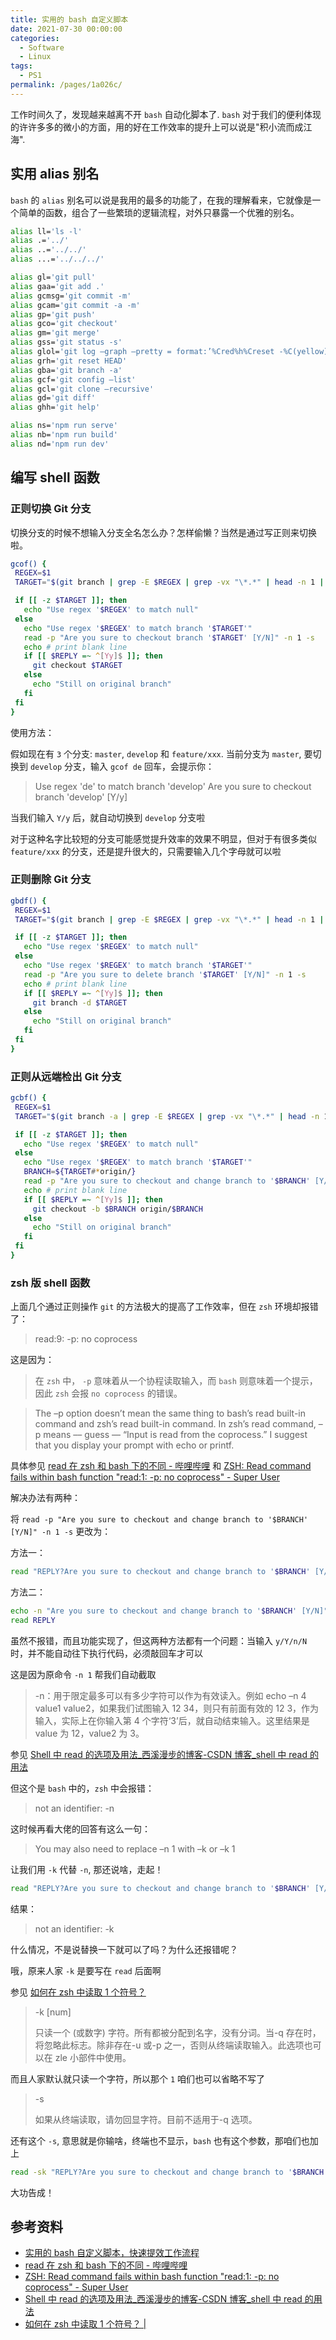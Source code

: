 ```yaml
---
title: 实用的 bash 自定义脚本
date: 2021-07-30 00:00:00
categories:
  - Software
  - Linux
tags:
  - PS1
permalink: /pages/1a026c/
---
```


工作时间久了，发现越来越离不开 `bash` 自动化脚本了. `bash` 对于我们的便利体现的许许多多的微小的方面，用的好在工作效率的提升上可以说是"积小流而成江海".

<!-- more -->

## 实用 alias 别名

`bash` 的 `alias` 别名可以说是我用的最多的功能了，在我的理解看来，它就像是一个简单的函数，组合了一些繁琐的逻辑流程，对外只暴露一个优雅的别名。

```bash
alias ll='ls -l'
alias .='../'
alias ..='../../'
alias ...='../../../'

alias gl='git pull'
alias gaa='git add .'
alias gcmsg='git commit -m'
alias gcam='git commit -a -m'
alias gp='git push'
alias gco='git checkout'
alias gm='git merge'
alias gss='git status -s'
alias glol='git log –graph –pretty = format:’%Cred%h%Creset -%C(yellow)%d%Creset %s %Cgreen(%cr) %C(bold blue)<%an>%Creset’ –abbrev-commit'
alias grh='git reset HEAD'
alias gba='git branch -a'
alias gcf='git config –list'
alias gcl='git clone –recursive'
alias gd='git diff'
alias ghh='git help'

alias ns='npm run serve'
alias nb='npm run build'
alias nd='npm run dev'
```

## 编写 shell 函数

### 正则切换 Git 分支

切换分支的时候不想输入分支全名怎么办？怎样偷懒？当然是通过写正则来切换啦。

```bash
gcof() {
 REGEX=$1
 TARGET="$(git branch | grep -E $REGEX | grep -vx "\*.*" | head -n 1 | tr -d '[:space:]')"

 if [[ -z $TARGET ]]; then
   echo "Use regex '$REGEX' to match null"
 else
   echo "Use regex '$REGEX' to match branch '$TARGET'"
   read -p "Are you sure to checkout branch '$TARGET' [Y/N]" -n 1 -s
   echo # print blank line
   if [[ $REPLY =~ ^[Yy]$ ]]; then
     git checkout $TARGET
   else
     echo "Still on original branch"
   fi
 fi
}
```

使用方法：

假如现在有 `3` 个分支: `master`, `develop` 和 `feature/xxx`. 当前分支为 `master`, 要切换到 `develop` 分支，输入 `gcof de` 回车，会提示你：

> Use regex 'de' to match branch 'develop'
> Are you sure to checkout branch 'develop' [Y/y]

当我们输入 `Y/y` 后，就自动切换到 `develop` 分支啦

对于这种名字比较短的分支可能感觉提升效率的效果不明显，但对于有很多类似 `feature/xxx` 的分支，还是提升很大的，只需要输入几个字母就可以啦

### 正则删除 Git 分支

```bash
gbdf() {
 REGEX=$1
 TARGET="$(git branch | grep -E $REGEX | grep -vx "\*.*" | head -n 1 | tr -d '[:space:]')"

 if [[ -z $TARGET ]]; then
   echo "Use regex '$REGEX' to match null"
 else
   echo "Use regex '$REGEX' to match branch '$TARGET'"
   read -p "Are you sure to delete branch '$TARGET' [Y/N]" -n 1 -s
   echo # print blank line
   if [[ $REPLY =~ ^[Yy]$ ]]; then
     git branch -d $TARGET
   else
     echo "Still on original branch"
   fi
 fi
}
```

### 正则从远端检出 Git 分支

```bash
gcbf() {
 REGEX=$1
 TARGET="$(git branch -a | grep -E $REGEX | grep -vx "\*.*" | head -n 1 | tr -d '[:space:]')"

 if [[ -z $TARGET ]]; then
   echo "Use regex '$REGEX' to match null"
 else
   echo "Use regex '$REGEX' to match branch '$TARGET'"
   BRANCH=${TARGET#*origin/}
   read -p "Are you sure to checkout and change branch to '$BRANCH' [Y/N]" -n 1 -s
   echo # print blank line
   if [[ $REPLY =~ ^[Yy]$ ]]; then
     git checkout -b $BRANCH origin/$BRANCH
   else
     echo "Still on original branch"
   fi
 fi
}
```

### zsh 版 shell 函数

上面几个通过正则操作 `git` 的方法极大的提高了工作效率，但在 `zsh` 环境却报错了：

> read:9: -p: no coprocess

这是因为：

> 在 `zsh` 中， `-p` 意味着从一个协程读取输入，而 `bash` 则意味着一个提示，因此 `zsh` 会报 `no coprocess` 的错误。

> The –p option doesn’t mean the same thing to bash’s read built-in command and zsh’s read built-in command. In zsh’s read command, –p means –– guess –– “Input is read from the coprocess.” I suggest that you display your prompt with echo or printf.

具体参见 [read 在 zsh 和 bash 下的不同 - 哔哩哔哩](https://www.bilibili.com/read/cv13687584) 和 [ZSH: Read command fails within bash function "read:1: -p: no coprocess" - Super User](https://superuser.com/questions/555874/zsh-read-command-fails-within-bash-function-read1-p-no-coprocess)

解决办法有两种：

将 `read -p "Are you sure to checkout and change branch to '$BRANCH' [Y/N]" -n 1 -s` 更改为：

方法一：

```bash
read "REPLY?Are you sure to checkout and change branch to '$BRANCH' [Y/N]"
```

方法二：

```bash
echo -n "Are you sure to checkout and change branch to '$BRANCH' [Y/N]"
read REPLY
```

虽然不报错，而且功能实现了，但这两种方法都有一个问题：当输入 `y/Y/n/N` 时，并不能自动往下执行代码，必须敲回车才可以

这是因为原命令 `-n 1` 帮我们自动截取

> -n：用于限定最多可以有多少字符可以作为有效读入。例如 echo –n 4 value1 value2，如果我们试图输入 12 34，则只有前面有效的 12 3，作为输入，实际上在你输入第 4 个字符‘3’后，就自动结束输入。这里结果是 value 为 12，value2 为 3。

参见 [Shell 中 read 的选项及用法_西溪漫步的博客-CSDN 博客_shell 中 read 的用法](https://blog.csdn.net/guominyou/article/details/80923734)

但这个是 `bash` 中的，`zsh` 中会报错：

> not an identifier: -n

这时候再看大佬的回答有这么一句：

> You may also need to replace –n 1 with –k or –k 1

让我们用 `-k` 代替 `-n`, 那还说啥，走起！

```bash
read "REPLY?Are you sure to checkout and change branch to '$BRANCH' [Y/N]" -k 1
```

结果：

> not an identifier: -k

什么情况，不是说替换一下就可以了吗？为什么还报错呢？

哦，原来人家 `-k` 是要写在 `read` 后面啊

参见 [如何在 zsh 中读取 1 个符号？](https://qa.1r1g.com/sf/ask/1137848491/)

> -k [num]
>
> 只读一个 (或数字) 字符。所有都被分配到名字，没有分词。当-q 存在时，将忽略此标志。除非存在-u 或-p 之一，否则从终端读取输入。此选项也可以在 zle 小部件中使用。

而且人家默认就只读一个字符，所以那个 `1` 咱们也可以省略不写了

> -s
>
> 如果从终端读取，请勿回显字符。目前不适用于-q 选项。

还有这个 `-s`, 意思就是你输啥，终端也不显示，`bash` 也有这个参数，那咱们也加上

```bash
read -sk "REPLY?Are you sure to checkout and change branch to '$BRANCH' [Y/N]"
```

大功告成！

## 参考资料

- [实用的 bash 自定义脚本，快速提效工作流程](https://mp.weixin.qq.com/s/VhgIQT5QBGcJkdluMAClOg)
- [read 在 zsh 和 bash 下的不同 - 哔哩哔哩](https://www.bilibili.com/read/cv13687584)
- [ZSH: Read command fails within bash function "read:1: -p: no coprocess" - Super User](https://superuser.com/questions/555874/zsh-read-command-fails-within-bash-function-read1-p-no-coprocess)
- [Shell 中 read 的选项及用法_西溪漫步的博客-CSDN 博客_shell 中 read 的用法](https://blog.csdn.net/guominyou/article/details/80923734)
- [如何在 zsh 中读取 1 个符号？ |](https://qa.1r1g.com/sf/ask/1137848491/)
